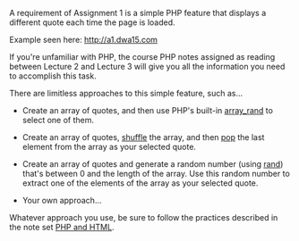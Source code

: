 A requirement of Assignment 1 is a simple PHP feature that displays a different quote each time the page is loaded.

Example seen here: <http://a1.dwa15.com>

If you're unfamiliar with PHP, the course PHP notes assigned as reading between Lecture 2 and Lecture 3 will give you all the information you need to accomplish this task.

There are limitless approaches to this simple feature, such as...

+ Create an array of quotes, and then use PHP's built-in [array_rand](http://php.net/manual/en/function.array-rand.php) to select one of them.

+ Create an array of quotes, [shuffle](http://php.net/manual/en/function.shuffle.php) the array, and then
[pop](http://php.net/manual/en/function.array-pop.php) the last element from the array as your selected quote.

+ Create an array of quotes and generate a random number (using [rand]([rand](http://php.net/manual/en/function.rand.php))) that's between 0 and the length of the array. Use this random number to extract one of the elements of the array as your selected quote.

+ Your own approach...

Whatever approach you use, be sure to follow the practices described in the note set [PHP and HTML](https://github.com/susanBuck/dwa15-spring2017-notes/blob/master/02_PHP/09_PHP_and_HTML.md).
